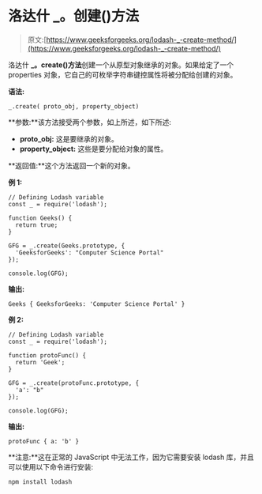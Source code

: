 # 洛达什 _。创建()方法

> 原文:[https://www.geeksforgeeks.org/lodash-_-create-method/](https://www.geeksforgeeks.org/lodash-_-create-method/)

洛达什 **_。create()方法**创建一个从原型对象继承的对象。如果给定了一个 properties 对象，它自己的可枚举字符串键控属性将被分配给创建的对象。

**语法:**

```
_.create( proto_obj, property_object)

```

**参数:**该方法接受两个参数，如上所述，如下所述:

*   **proto_obj:** 这是要继承的对象。
*   **property_object:** 这些是要分配给对象的属性。

**返回值:**这个方法返回一个新的对象。

**例 1:**

```
// Defining Lodash variable 
const _ = require('lodash'); 

function Geeks() {
  return true;
}

GFG = _.create(Geeks.prototype, {
  'GeeksforGeeks': "Computer Science Portal"
});

console.log(GFG);
```

**输出:**

```
Geeks { GeeksforGeeks: 'Computer Science Portal' }

```

**例 2:**

```
// Defining Lodash variable 
const _ = require('lodash'); 

function protoFunc() {
  return 'Geek';
}

GFG = _.create(protoFunc.prototype, {
  'a': "b"
});

console.log(GFG);
```

**输出:**

```
protoFunc { a: 'b' }
```

**注意:**这在正常的 JavaScript 中无法工作，因为它需要安装 lodash 库，并且可以使用以下命令进行安装:

```
npm install lodash
```